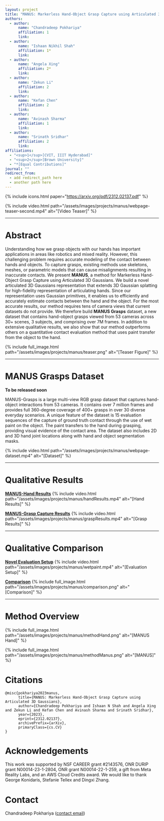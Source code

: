 ```yaml
---
layout: project
title: "MANUS: Markerless Hand-Object Grasp Capture using Articulated 3D Gaussians"
authors:
  - author:
      name: "Chandradeep Pokhariya"
      affiliation: 1
      link:
  - author:
      name: "Ishaan Nikhil Shah"
      affiliation: 1*
      link:
  - author:
      name: "Angela Xing"
      affiliation: 2*
      link:
  - author:
      name: "Zekun Li" 
      affiliation: 2
      link:
  - author:
      name: "Kefan Chen"
      affiliation: 2
      link:
  - author:
      name: "Avinash Sharma"
      affiliation: 1
      link:
  - author:
      name: "Srinath Sridhar"
      affiliation: 2
      link:
affiliations:
  - "<sup>1</sup>[CVIT, IIIT Hyderabad]"
  - "<sup>2</sup>[Brown University]"
  - "*[Equal Contributions]"
journal: ""
redirect_from:
  - add redirect_path here
  - another path here
---
```


{% include icons.html paper="https://arxiv.org/pdf/2312.02137.pdf" %}

{% include video.html path="/assets/images/projects/manus/webpage-teaser-second.mp4" alt="[Video Teaser]" %}

---
# Abstract

Understanding how we grasp objects with our hands has important applications in areas like robotics and mixed reality.
However, this challenging problem requires accurate modeling of the contact between hands and objects.
To capture grasps, existing methods use skeletons, meshes, or parametric models that can cause misalignments resulting in inaccurate contacts.
We present **MANUS**, a method for Markerless Hand-Object Grasp Capture using Articulated 3D Gaussians. 
We build a novel articulated 3D Gaussians representation that extends 3D Gaussian splatting for high-fidelity representation of articulating hands.
Since our representation uses Gaussian primitives, it enables us to efficiently and accurately estimate contacts between the hand and the object.
For the most accurate results, our method requires tens of camera views that current datasets do not provide.
We therefore build **MANUS Grasps** dataset, a new dataset that contains hand-object grasps viewed from 53 cameras across 30+ scenes, 3 subjects, and comprising over 7M frames.
In addition to extensive qualitative results, we also show that our method outperforms others on a quantitative contact evaluation method that uses paint transfer from the object to the hand.

{% include full_image.html path="/assets/images/projects/manus/teaser.png" alt="[Teaser Figure]" %}

---
# MANUS Grasps Dataset
**To be released soon**

MANUS-Grasps is a large multi-view RGB grasp dataset that captures hand-object interactions from 53 cameras. It contains over 7 million frames and provides full 360-degree coverage of 400+ grasps in over 30 diverse everyday scenarios.
A unique feature of the dataset is 15 evaluation sequences of the capture of ground truth contact through the use of wet paint on the object. The paint transfers to the hand during grasping, providing visual evidence of the contact area.
The dataset also includes 2D and 3D hand joint locations along with hand and object segmentation masks.

{% include video.html path="/assets/images/projects/manus/webpage-dataset.mp4" alt="[Dataset]" %}

---
# Qualitative Results
<b><u>MANUS-Hand Results</u></b>
{% include video.html path="/assets/images/projects/manus/handResults.mp4" alt="[Hand Results]" %}

<b><u>MANUS-Grasp Capture Results</u></b>
{% include video.html path="/assets/images/projects/manus/graspResults.mp4" alt="[Grasp Results]" %}

---
# Qualitative Comparison

<b><u>Novel Evaluation Setup</u></b>
{% include video.html path="/assets/images/projects/manus/wetpaint.mp4" alt="[Evaluation Setup]" %}

<b><u>Comparison</u></b>
{% include full_image.html path="/assets/images/projects/manus/comparison.png" alt="[Comparison]" %}

---
# Method Overview

{% include full_image.html path="/assets/images/projects/manus/methodHand.png" alt="[MANUS Hand]" %}

{% include full_image.html path="/assets/images/projects/manus/methodManus.png" alt="[MANUS]" %}


# Citations
```
@misc{pokhariya2023manus,
      title={MANUS: Markerless Hand-Object Grasp Capture using Articulated 3D Gaussians}, 
      author={Chandradeep Pokhariya and Ishaan N Shah and Angela Xing and Zekun Li and Kefan Chen and Avinash Sharma and Srinath Sridhar},
      year={2023},
      eprint={2312.02137},
      archivePrefix={arXiv},
      primaryClass={cs.CV}
}
```

# Acknowledgements
This work was supported by NSF CAREER grant #2143576, ONR DURIP grant N00014-23-1-2804, ONR grant N00014-22-1-259, a gift from Meta Reality Labs, and an AWS Cloud Credits award. We would like to thank George Konidaris, Stefanie Tellex and Dingxi Zhang. 

# Contact
Chandradeep Pokhariya ([contact email](chandradeep.pokhariya@research.iiit.ac.in))
